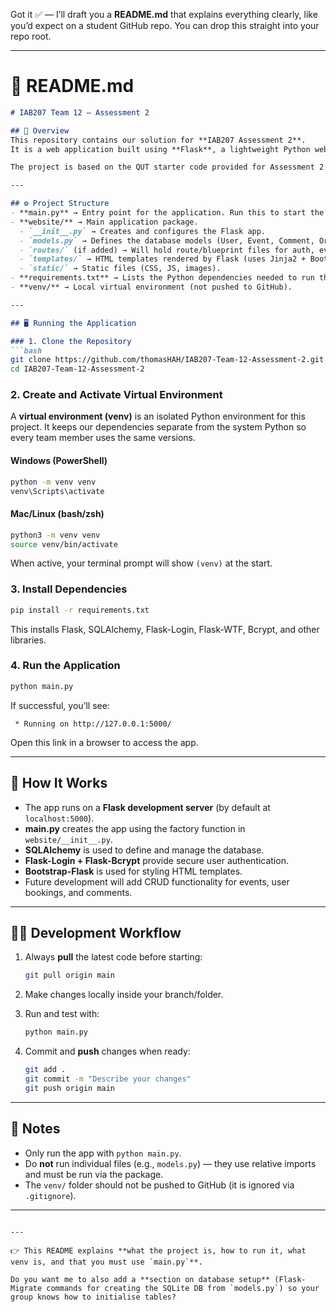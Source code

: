 Got it ✅ — I’ll draft you a **README.md** that explains everything clearly, like you’d expect on a student GitHub repo. You can drop this straight into your repo root.

---

# 📘 README.md

````markdown
# IAB207 Team 12 – Assessment 2  

## 📖 Overview
This repository contains our solution for **IAB207 Assessment 2**.  
It is a web application built using **Flask**, a lightweight Python web framework. The app provides the starting point for developing an Event Management System with features such as user accounts, events, bookings, and comments.  

The project is based on the QUT starter code provided for Assessment 2 and has been extended by our team.

---

## ⚙️ Project Structure
- **main.py** → Entry point for the application. Run this to start the Flask server.  
- **website/** → Main application package.  
  - `__init__.py` → Creates and configures the Flask app.  
  - `models.py` → Defines the database models (User, Event, Comment, Order).  
  - `routes/` (if added) → Will hold route/blueprint files for auth, events, etc.  
  - `templates/` → HTML templates rendered by Flask (uses Jinja2 + Bootstrap).  
  - `static/` → Static files (CSS, JS, images).  
- **requirements.txt** → Lists the Python dependencies needed to run the project.  
- **venv/** → Local virtual environment (not pushed to GitHub).  

---

## 🖥️ Running the Application

### 1. Clone the Repository
```bash
git clone https://github.com/thomasHAH/IAB207-Team-12-Assessment-2.git
cd IAB207-Team-12-Assessment-2
````

### 2. Create and Activate Virtual Environment

A **virtual environment (venv)** is an isolated Python environment for this project.
It keeps our dependencies separate from the system Python so every team member uses the same versions.

#### Windows (PowerShell)

```bash
python -m venv venv
venv\Scripts\activate
```

#### Mac/Linux (bash/zsh)

```bash
python3 -m venv venv
source venv/bin/activate
```

When active, your terminal prompt will show `(venv)` at the start.

### 3. Install Dependencies

```bash
pip install -r requirements.txt
```

This installs Flask, SQLAlchemy, Flask-Login, Flask-WTF, Bcrypt, and other libraries.

### 4. Run the Application

```bash
python main.py
```

If successful, you’ll see:

```
 * Running on http://127.0.0.1:5000/
```

Open this link in a browser to access the app.

---

## 🚀 How It Works

* The app runs on a **Flask development server** (by default at `localhost:5000`).
* **main.py** creates the app using the factory function in `website/__init__.py`.
* **SQLAlchemy** is used to define and manage the database.
* **Flask-Login + Flask-Bcrypt** provide secure user authentication.
* **Bootstrap-Flask** is used for styling HTML templates.
* Future development will add CRUD functionality for events, user bookings, and comments.

---

## 👩‍💻 Development Workflow

1. Always **pull** the latest code before starting:

   ```bash
   git pull origin main
   ```
2. Make changes locally inside your branch/folder.
3. Run and test with:

   ```bash
   python main.py
   ```
4. Commit and **push** changes when ready:

   ```bash
   git add .
   git commit -m "Describe your changes"
   git push origin main
   ```

---

## 📝 Notes

* Only run the app with `python main.py`.
* Do **not** run individual files (e.g., `models.py`) — they use relative imports and must be run via the package.
* The `venv/` folder should not be pushed to GitHub (it is ignored via `.gitignore`).

---

```

---

👉 This README explains **what the project is, how to run it, what venv is, and that you must use `main.py`**.  

Do you want me to also add a **section on database setup** (Flask-Migrate commands for creating the SQLite DB from `models.py`) so your group knows how to initialise tables?
```
